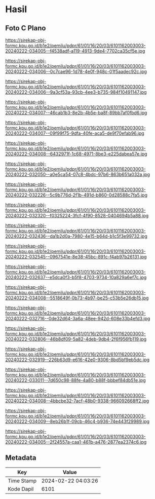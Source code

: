 # Hasil

## Foto C Plano

https://sirekap-obj-formc.kpu.go.id/b1e2/pemilu/pdpr/61/01/16/20/03/6101162003003-20240222-034005--f4538adf-a119-4913-9de4-7702ca35cf5e.jpg

https://sirekap-obj-formc.kpu.go.id/b1e2/pemilu/pdpr/61/01/16/20/03/6101162003003-20240222-034006--0c7cae96-1d78-4e0f-948c-01f5aadec92c.jpg

https://sirekap-obj-formc.kpu.go.id/b1e2/pemilu/pdpr/61/01/16/20/03/6101162003003-20240222-034006--9a3cf53a-93cb-4ee3-b735-984f10491147.jpg

https://sirekap-obj-formc.kpu.go.id/b1e2/pemilu/pdpr/61/01/16/20/03/6101162003003-20240222-034007--46cab1b3-8e2b-4b5e-ba8f-89bb7af0fbd6.jpg

https://sirekap-obj-formc.kpu.go.id/b1e2/pemilu/pdpr/61/01/16/20/03/6101162003003-20240222-034007--09f99f75-9dfa-40fe-aca5-de9f70efab96.jpg

https://sirekap-obj-formc.kpu.go.id/b1e2/pemilu/pdpr/61/01/16/20/03/6101162003003-20240222-034008--6432971f-1c68-4971-8be3-e225dabea57e.jpg

https://sirekap-obj-formc.kpu.go.id/b1e2/pemilu/pdpr/61/01/16/20/03/6101162003003-20240222-032050--a0e5ca54-07c8-4bdc-97b6-863b651a032a.jpg

https://sirekap-obj-formc.kpu.go.id/b1e2/pemilu/pdpr/61/01/16/20/03/6101162003003-20240222-032226--5c9b776d-2f1b-491d-b860-0d28588c7fa5.jpg

https://sirekap-obj-formc.kpu.go.id/b1e2/pemilu/pdpr/61/01/16/20/03/6101162003003-20240222-032320--f0325224-3fcf-4f90-8528-0404694b5a88.jpg

https://sirekap-obj-formc.kpu.go.id/b1e2/pemilu/pdpr/61/01/16/20/03/6101162003003-20240222-032436--da1b2d0a-7980-4e15-b64d-b1c5f3e99732.jpg

https://sirekap-obj-formc.kpu.go.id/b1e2/pemilu/pdpr/61/01/16/20/03/6101162003003-20240222-032545--0967541e-8e38-45bc-891c-f4ab97b26131.jpg

https://sirekap-obj-formc.kpu.go.id/b1e2/pemilu/pdpr/61/01/16/20/03/6101162003003-20240222-032637--e5dca0f3-b5f8-4703-9734-10a829a6ef7c.jpg

https://sirekap-obj-formc.kpu.go.id/b1e2/pemilu/pdpr/61/01/16/20/03/6101162003003-20240222-034008--5518649f-0b73-4b97-be25-c53b5e26db15.jpg

https://sirekap-obj-formc.kpu.go.id/b1e2/pemilu/pdpr/61/01/16/20/03/6101162003003-20240222-032716--0de32d64-3a6a-48ee-942d-608e33b4efd3.jpg

https://sirekap-obj-formc.kpu.go.id/b1e2/pemilu/pdpr/61/01/16/20/03/6101162003003-20240222-032806--46b8df09-5a82-4deb-9db4-2f6f956fb119.jpg

https://sirekap-obj-formc.kpu.go.id/b1e2/pemilu/pdpr/61/01/16/20/03/6101162003003-20240222-032919--226b63d9-e616-42e0-9306-8bd5bf9eb5dc.jpg

https://sirekap-obj-formc.kpu.go.id/b1e2/pemilu/pdpr/61/01/16/20/03/6101162003003-20240222-033011--7d650c98-88fe-4a80-b88f-bbbef84db51e.jpg

https://sirekap-obj-formc.kpu.go.id/b1e2/pemilu/pdpr/61/01/16/20/03/6101162003003-20240222-034008--4bbcbe32-7acf-48b0-9338-966092668ff2.jpg

https://sirekap-obj-formc.kpu.go.id/b1e2/pemilu/pdpr/61/01/16/20/03/6101162003003-20240222-034009--8eb26b1f-09cb-46c4-b936-74e443f29989.jpg

https://sirekap-obj-formc.kpu.go.id/b1e2/pemilu/pdpr/61/01/16/20/03/6101162003003-20240222-034005--2f24557a-caa1-461b-a476-2877ea2374c6.jpg


## Metadata

| Key        | Value               |
| ---------- | ------------------- |
| Time Stamp | 2024-02-22 04:03:26 |
| Kode Dapil | 6101                |



